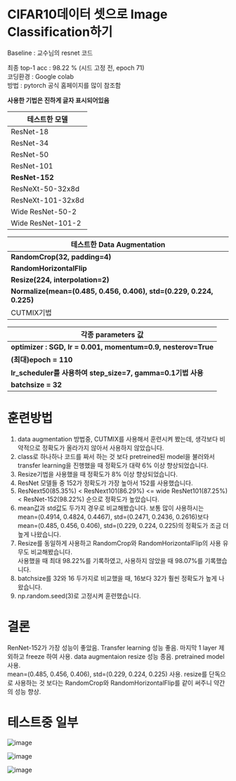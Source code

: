 # CIFAR10데이터 셋으로 Image Classification하기

Baseline : 교수님의 resnet 코드<br/>

최종 top-1 acc : 98.22 % (시드 고정 전, epoch 71)<br/>
코딩환경 : Google colab<br/>
방법 : pytorch 공식 홈페이지를 많이 참조함<br/>

**사용한 기법은 진하게 글자 표시되어있음**<br/>

|테스트한 모델|
|------|
|ResNet-18|
|ResNet-34|
|ResNet-50|
|ResNet-101|
|**ResNet-152**|
|ResNeXt-50-32x8d|
|ResNeXt-101-32x8d|
|Wide ResNet-50-2|
|Wide ResNet-101-2|

|테스트한 Data Augmentation|
|------|
|**RandomCrop(32, padding=4)**|
|**RandomHorizontalFlip**|
|**Resize(224, interpolation=2)**|
|**Normalize(mean=(0.485, 0.456, 0.406), std=(0.229, 0.224, 0.225)**|
|CUTMIX기법|

|각종 parameters 값|
|------|
|**optimizer : SGD, lr = 0.001, momentum=0.9, nesterov=True**|
| **(최대)epoch = 110**|
|**lr_scheduler를 사용하여 step_size=7, gamma=0.1기법 사용**|
|**batchsize = 32**|


# 훈련방법
1. data augmentation 방법중, CUTMIX를 사용해서 훈련시켜 봤는데, 생각보다 비약적으로 정확도가 올라가지 않아서 사용하지 않았습니다.<br/>
2. class로 하나하나 코드를 짜서 하는 것 보다 pretreined된 model을 불러와서 transfer learning을 진행했을 때 정확도가 대략 6% 이상 향상되었습니다.<br/>
3. Resize기법을 사용했을 때 정확도가 8% 이상 향상되었습니다.<br/>
4. ResNet 모델들 중 152가 정확도가 가장 높아서 152를 사용했습니다.<br/>
5. ResNext50(85.35%) < ResNext101(86.29%) <= wide ResNet101(87.25%) < ResNet-152(98.22%) 순으로 정확도가 높았습니다.<br/>
6. mean값과 std값도 두가지 경우로 비교해봤습니다. 보통 많이 사용하시는<br/>
mean=(0.4914, 0.4824, 0.4467), std=(0.2471, 0.2436, 0.2616)보다 <br/>
mean=(0.485, 0.456, 0.406), std=(0.229, 0.224, 0.225)의 정확도가 조금 더 높게 나왔습니다.<br/>
7. Resize를 동일하게 사용하고 RandomCrop와 RandomHorizontalFlip의 사용 유무도 비교해봤습니다.<br/>
사용했을 때 최대 98.22%를 기록하였고, 사용하지 않았을 때 98.07%를 기록했습니다.<br/>
8. batchsize를 32와 16 두가지로 비교했을 때, 16보다 32가 훨씬 정확도가 높게 나왔습니다.<br/>
9. np.random.seed(3)로 고정시켜 훈련했습니다.<br/>

# 결론
RenNet-152가 가장 성능이 좋았음. Transfer learning 성능 좋음. 마지막 1 layer 제외하고 freeze 하여 사용. data augmentaion resize 성능 종음. pretrained model 사용.<br/>
mean=(0.485, 0.456, 0.406), std=(0.229, 0.224, 0.225) 사용. resize를 단독으로 사용하는 것 보다는 RandomCrop와 RandomHorizontalFlip를 같이 써주니 약간의 성능 향상.

# 테스트중 일부
![image](https://user-images.githubusercontent.com/79971467/145765313-1e11a915-7c79-4291-a581-501b057081af.png)

![image](https://user-images.githubusercontent.com/79971467/145768315-e67d5918-c030-4ef4-9a94-e0fb95e82941.png)

![image](https://user-images.githubusercontent.com/79971467/145806640-9080fdf2-d618-4823-afd2-eb1a0a9a10d4.png)





